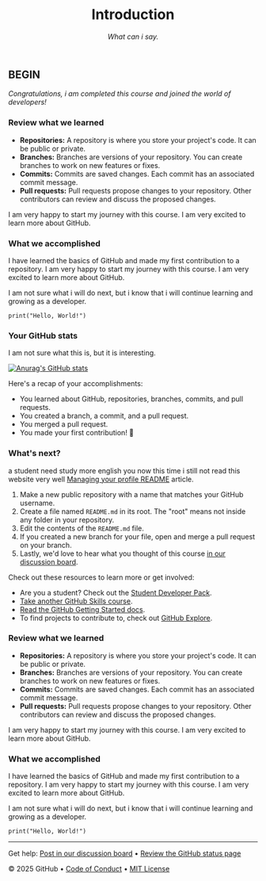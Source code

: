 <header>

<!--
  <<< Author notes: Course header >>>
  Include a 1280×640 image, course title in sentence case, and a concise description in emphasis.
  In your repository settings: enable template repository, add your 1280×640 social image, auto delete head branches.
  Add your open source license, GitHub uses MIT license.
-->

# Introduction

_What can i say._

</header>

<!--
  <<< Author notes: Finish >>>
  Review what we learned, ask for feedback, provide next steps.
-->

## BEGIN

_Congratulations, i am completed this course and joined the world of developers!_

### Review what we learned

- **Repositories:** A repository is where you store your project's code. It can be public or private.
- **Branches:** Branches are versions of your repository. You can create branches to work on new features or fixes.
- **Commits:** Commits are saved changes. Each commit has an associated commit message.
- **Pull requests:** Pull requests propose changes to your repository. Other contributors can review and discuss the proposed changes.

I am very happy to start my journey with this course. I am very excited to learn more about GitHub.

### What we accomplished

I have learned the basics of GitHub and made my first contribution to a repository. I am very happy to start my journey with this course. I am very excited to learn more about GitHub.

I am not sure what i will do next, but i know that i will continue learning and growing as a developer.

```
print("Hello, World!")
```

### Your GitHub stats

I am not sure what this is, but it is interesting.


[![Anurag's GitHub stats](https://github-readme-stats.vercel.app/api?username=T-Tcai)](https://github.com/anuraghazra/github-readme-stats)


Here's a recap of your accomplishments:

- You learned about GitHub, repositories, branches, commits, and pull requests.
- You created a branch, a commit, and a pull request.
- You merged a pull request.
- You made your first contribution! :tada:

### What's next?

a student need study more english you now this time i still not read this website very well [Managing your profile README](https://docs.github.com/account-and-profile/setting-up-and-managing-your-github-profile/customizing-your-profile/managing-your-profile-readme) article.

1. Make a new public repository with a name that matches your GitHub username.
2. Create a file named `README.md` in its root. The "root" means not inside any folder in your repository.
3. Edit the contents of the `README.md` file.
4. If you created a new branch for your file, open and merge a pull request on your branch.
5. Lastly, we'd love to hear what you thought of this course [in our discussion board](https://github.com/orgs/skills/discussions/categories/introduction-to-github).

Check out these resources to learn more or get involved:

- Are you a student? Check out the [Student Developer Pack](https://education.github.com/pack).
- [Take another GitHub Skills course](https://github.com/skills).
- [Read the GitHub Getting Started docs](https://docs.github.com/en/get-started).
- To find projects to contribute to, check out [GitHub Explore](https://github.com/explore).
### Review what we learned

- **Repositories:** A repository is where you store your project's code. It can be public or private.
- **Branches:** Branches are versions of your repository. You can create branches to work on new features or fixes.
- **Commits:** Commits are saved changes. Each commit has an associated commit message.
- **Pull requests:** Pull requests propose changes to your repository. Other contributors can review and discuss the proposed changes.

I am very happy to start my journey with this course. I am very excited to learn more about GitHub.

### What we accomplished

I have learned the basics of GitHub and made my first contribution to a repository. I am very happy to start my journey with this course. I am very excited to learn more about GitHub.

I am not sure what i will do next, but i know that i will continue learning and growing as a developer.

```
print("Hello, World!")
```


<footer>

<!--
  <<< Author notes: Footer >>>
  Add a link to get support, GitHub status page, code of conduct, license link.
-->

---

Get help: [Post in our discussion board](https://github.com/orgs/skills/discussions/categories/introduction-to-github) &bull; [Review the GitHub status page](https://www.githubstatus.com/)

&copy; 2025 GitHub &bull; [Code of Conduct](https://www.contributor-covenant.org/version/2/1/code_of_conduct/code_of_conduct.md) &bull; [MIT License](https://gh.io/mit)

</footer>



